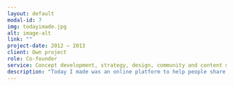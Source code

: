 ```yaml
---
layout: default
modal-id: 7
img: todayimade.jpg
alt: image-alt
link: ""
project-date: 2012 – 2013
client: Own project
role: Co-founder
service: Concept development, strategy, design, community and content management
description: "Today I made was an online platform to help people share the stuff they made. From April 2012 to April 2013 we connected hundreds of makers and collected crazy, unexpected, beautiful and helpful things – from small robots to amazing food, from clothes to web apps."
---
```

